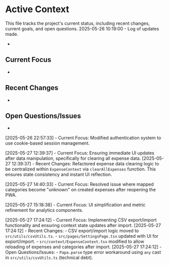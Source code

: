 # Active Context

This file tracks the project's current status, including recent changes, current goals, and open questions.
2025-05-26 10:19:00 - Log of updates made.

-

## Current Focus

-

## Recent Changes

-

## Open Questions/Issues

-

[2025-05-26 22:57:33] - Current Focus: Modified authentication system to use cookie-based session management.

[2025-05-27 12:39:37] - Current Focus: Ensuring immediate UI updates after data manipulation, specifically for clearing all expense data.
[2025-05-27 12:39:37] - Recent Changes: Refactored expense data clearing logic to be centralized within `ExpenseContext` via `clearAllExpenses` function. This ensures state consistency and instant UI reflection.

[2025-05-27 14:40:33] - Current Focus: Resolved issue where mapped categories become "unknown" on created expenses after reopening the PWA.

[2025-05-27 15:18:38] - Current Focus: UI simplification and metric refinement for analytics components.

[2025-05-27 17:24:12] - Current Focus: Implementing CSV export/import functionality and ensuring context state updates after import.
[2025-05-27 17:24:12] - Recent Changes: - CSV export/import logic moved to `src/utils/csvUtils.ts`. - `src/pages/SettingsPage.tsx` updated with UI for export/import. - `src/context/ExpenseContext.tsx` modified to allow reloading of expenses and categories after import.
[2025-05-27 17:24:12] - Open Questions/Issues: - `Papa.parse` type error workaround using `any` cast in `src/utils/csvUtils.ts` (technical debt).

